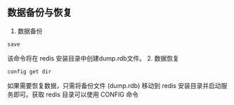 ## 数据备份与恢复
1. 数据备份
```redis
save
```
该命令将在 redis 安装目录中创建dump.rdb文件。
2. 数据恢复
```redis
config get dir
```
如果需要恢复数据，只需将备份文件 (dump.rdb) 移动到 redis 安装目录并启动服务即可。获取 redis 目录可以使用 CONFIG 命令
